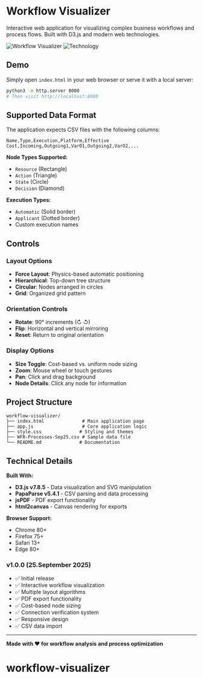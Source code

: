 # Workflow Visualizer

Interactive web application for visualizing complex business workflows and process flows. Built with D3.js and modern web technologies.

![Workflow Visualizer](https://img.shields.io/badge/Status-Production%20Ready-green)
![Technology](https://img.shields.io/badge/Tech-D3.js%20%7C%20JavaScript%20%7C%20HTML5%20%7C%20CSS3-blue)


## Demo

Simply open `index.html` in your web browser or serve it with a local server:

```bash
python3 -m http.server 8000
# Then visit http://localhost:8000
```

## Supported Data Format

The application expects CSV files with the following columns:

```csv
Name,Type,Execution,Platform,Effective Cost,Incoming,Outgoing1,VarO1,Outgoing2,VarO2,...
```

**Node Types Supported:**
- `Resource` (Rectangle)
- `Action` (Triangle) 
- `State` (Circle)
- `Decision` (Diamond)

**Execution Types:**
- `Automatic` (Solid border)
- `Applicant` (Dotted border)
- Custom execution names

  
## Controls

### Layout Options
- **Force Layout**: Physics-based automatic positioning
- **Hierarchical**: Top-down tree structure
- **Circular**: Nodes arranged in circles
- **Grid**: Organized grid pattern

### Orientation Controls
- **Rotate**: 90° increments (↻ ↺)
- **Flip**: Horizontal and vertical mirroring
- **Reset**: Return to original orientation

### Display Options
- **Size Toggle**: Cost-based vs. uniform node sizing
- **Zoom**: Mouse wheel or touch gestures
- **Pan**: Click and drag background
- **Node Details**: Click any node for information

## Project Structure

```
workflow-visualizer/
├── index.html              # Main application page
├── app.js                  # Core application logic
├── style.css              # Styling and themes
├── WFR-Processes-Sep25.csv # Sample data file
└── README.md              # Documentation
```

## Technical Details

**Built With:**
- **D3.js v7.8.5** - Data visualization and SVG manipulation
- **PapaParse v5.4.1** - CSV parsing and data processing
- **jsPDF** - PDF export functionality
- **html2canvas** - Canvas rendering for exports

**Browser Support:**
- Chrome 80+
- Firefox 75+
- Safari 13+
- Edge 80+

### v1.0.0 (25.September 2025)
- ✅ Initial release
- ✅ Interactive workflow visualization
- ✅ Multiple layout algorithms
- ✅ PDF export functionality
- ✅ Cost-based node sizing
- ✅ Connection verification system
- ✅ Responsive design
- ✅ CSV data import

---

**Made with ❤️ for workflow analysis and process optimization**
# workflow-visualizer
